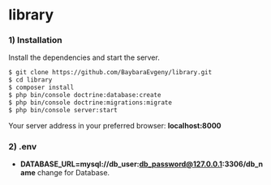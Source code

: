 # library

### 1) Installation

Install the dependencies and start the server.

```sh
$ git clone https://github.com/BaybaraEvgeny/library.git
$ cd library
$ composer install
$ php bin/console doctrine:database:create
$ php bin/console doctrine:migrations:migrate
$ php bin/console server:start
```

Your server address in your preferred browser: **localhost:8000**

### 2) .env

- **DATABASE_URL=mysql://db_user:db_password@127.0.0.1:3306/db_name** change for Database.

